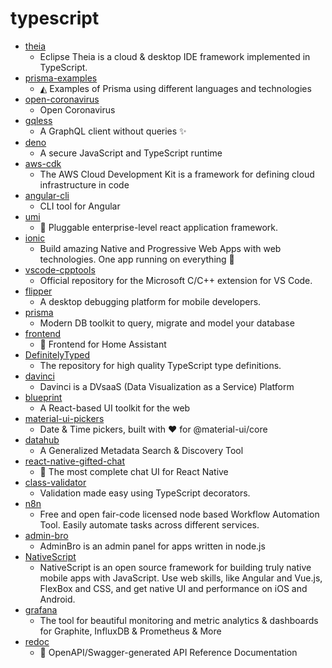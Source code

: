 # typescript
- [theia](https://github.com/eclipse-theia/theia)
  - Eclipse Theia is a cloud & desktop IDE framework implemented in TypeScript.
- [prisma-examples](https://github.com/prisma/prisma-examples)
  - ◭ Examples of Prisma using different languages and technologies
- [open-coronavirus](https://github.com/open-coronavirus/open-coronavirus)
  - Open Coronavirus
- [gqless](https://github.com/samdenty/gqless)
  - A GraphQL client without queries ✨
- [deno](https://github.com/denoland/deno)
  - A secure JavaScript and TypeScript runtime
- [aws-cdk](https://github.com/aws/aws-cdk)
  - The AWS Cloud Development Kit is a framework for defining cloud infrastructure in code
- [angular-cli](https://github.com/angular/angular-cli)
  - CLI tool for Angular
- [umi](https://github.com/umijs/umi)
  - 🌋 Pluggable enterprise-level react application framework.
- [ionic](https://github.com/ionic-team/ionic)
  - Build amazing Native and Progressive Web Apps with web technologies. One app running on everything 🎉
- [vscode-cpptools](https://github.com/microsoft/vscode-cpptools)
  - Official repository for the Microsoft C/C++ extension for VS Code.
- [flipper](https://github.com/facebook/flipper)
  - A desktop debugging platform for mobile developers.
- [prisma](https://github.com/prisma/prisma)
  - Modern DB toolkit to query, migrate and model your database
- [frontend](https://github.com/home-assistant/frontend)
  - 🍭 Frontend for Home Assistant
- [DefinitelyTyped](https://github.com/DefinitelyTyped/DefinitelyTyped)
  - The repository for high quality TypeScript type definitions.
- [davinci](https://github.com/edp963/davinci)
  - Davinci is a DVsaaS (Data Visualization as a Service) Platform
- [blueprint](https://github.com/palantir/blueprint)
  - A React-based UI toolkit for the web
- [material-ui-pickers](https://github.com/mui-org/material-ui-pickers)
  - Date & Time pickers, built with ❤️ for @material-ui/core
- [datahub](https://github.com/linkedin/datahub)
  - A Generalized Metadata Search & Discovery Tool
- [react-native-gifted-chat](https://github.com/FaridSafi/react-native-gifted-chat)
  - 💬 The most complete chat UI for React Native
- [class-validator](https://github.com/typestack/class-validator)
  - Validation made easy using TypeScript decorators.
- [n8n](https://github.com/n8n-io/n8n)
  - Free and open fair-code licensed node based Workflow Automation Tool. Easily automate tasks across different services.
- [admin-bro](https://github.com/SoftwareBrothers/admin-bro)
  - AdminBro is an admin panel for apps written in node.js
- [NativeScript](https://github.com/NativeScript/NativeScript)
  - NativeScript is an open source framework for building truly native mobile apps with JavaScript. Use web skills, like Angular and Vue.js, FlexBox and CSS, and get native UI and performance on iOS and Android.
- [grafana](https://github.com/grafana/grafana)
  - The tool for beautiful monitoring and metric analytics & dashboards for Graphite, InfluxDB & Prometheus & More
- [redoc](https://github.com/Redocly/redoc)
  - 📘 OpenAPI/Swagger-generated API Reference Documentation
